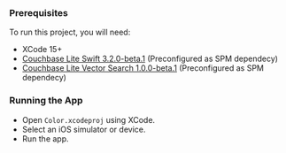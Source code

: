```{include} Doc/Overview.md
```

### Prerequisites ###

To run this project, you will need:
* XCode 15+
* [Couchbase Lite Swift 3.2.0-beta.1](https://docs.couchbase.com/couchbase-lite/3.2/swift/gs-install.html) (Preconfigured as SPM dependecy)
* [Couchbase Lite Vector Search 1.0.0-beta.1](https://docs.couchbase.com/couchbase-lite/3.2/swift/gs-install.html#install-vector-search-extension) (Preconfigured as SPM dependecy)

### Running the App ###

* Open `Color.xcodeproj` using XCode.
* Select an iOS simulator or device.
* Run the app.
